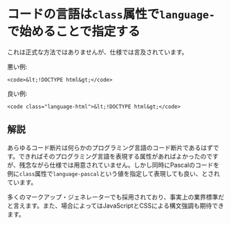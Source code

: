 # コードの言語は`class`属性で`language-`で始めることで指定する

これは正式な方法ではありませんが、仕様では言及されています。

悪い例:

    <code>&lt;!DOCTYPE html&gt;</code>

良い例:

    <code class="language-html">&lt;!DOCTYPE html&gt;</code>


## 解説

あらゆるコード断片は何らかのプログラミング言語のコード断片であるはずです。できればそのプログラミング言語を表現する属性があればよかったのですが、残念ながら仕様では用意されていません。しかし同時にPascalのコードを例に`class`属性で`language-pascal`という値を指定して表現しても良い、とされています。

多くのマークアップ・ジェネレーターでも採用されており、事実上の業界標準だと言えます。また、場合によってはJavaScriptとCSSによる構文強調も期待できます。
